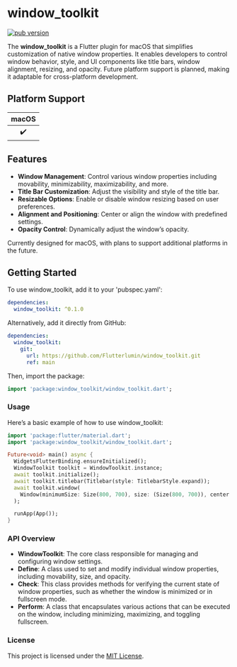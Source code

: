 # window_toolkit

[![pub version][pub-image]][pub-url]

[pub-image]: https://img.shields.io/pub/v/window_toolkit.svg
[pub-url]: https://pub.dev/packages/window_toolkit


The **window_toolkit** is a Flutter plugin for macOS that simplifies customization of native window properties. It enables developers to control window behavior, style, and UI components like title bars, window alignment, resizing, and opacity. Future platform support is planned, making it adaptable for cross-platform development.


## Platform Support

| macOS |
| :---: |
|   ✔️   |


## Features

- **Window Management**: Control various window properties including movability, minimizability, maximizability, and more.
- **Title Bar Customization**: Adjust the visibility and style of the title bar.
- **Resizable Options**: Enable or disable window resizing based on user preferences.
- **Alignment and Positioning**: Center or align the window with predefined settings.
- **Opacity Control**: Dynamically adjust the window’s opacity.

Currently designed for macOS, with plans to support additional platforms in the future.


## Getting Started

To use window_toolkit, add it to your 'pubspec.yaml':

```yaml
dependencies:
  window_toolkit: ^0.1.0
```

Alternatively, add it directly from GitHub:

```yaml
dependencies:
  window_toolkit:
    git:
      url: https://github.com/Flutterlumin/window_toolkit.git
      ref: main
```

Then, import the package:

```dart
import 'package:window_toolkit/window_toolkit.dart';
```

### Usage

Here’s a basic example of how to use window_toolkit:

```dart
import 'package:flutter/material.dart';
import 'package:window_toolkit/window_toolkit.dart';

Future<void> main() async {
  WidgetsFlutterBinding.ensureInitialized();
  WindowToolkit toolkit = WindowToolkit.instance;
  await toolkit.initialize();
  await toolkit.titlebar(Titlebar(style: TitlebarStyle.expand));
  await toolkit.window(
    Window(minimumSize: Size(800, 700), size: (Size(800, 700)), center: true),
  );

  runApp(App());
}
```

### API Overview

- **WindowToolkit**: The core class responsible for managing and configuring window settings.
- **Define**: A class used to set and modify individual window properties, including movability, size, and opacity.
- **Check**: This class provides methods for verifying the current state of window properties, such as whether the window is minimized or in fullscreen mode.
- **Perform**: A class that encapsulates various actions that can be executed on the window, including minimizing, maximizing, and toggling fullscreen.


### License
This project is licensed under the [MIT License](LICENSE).

